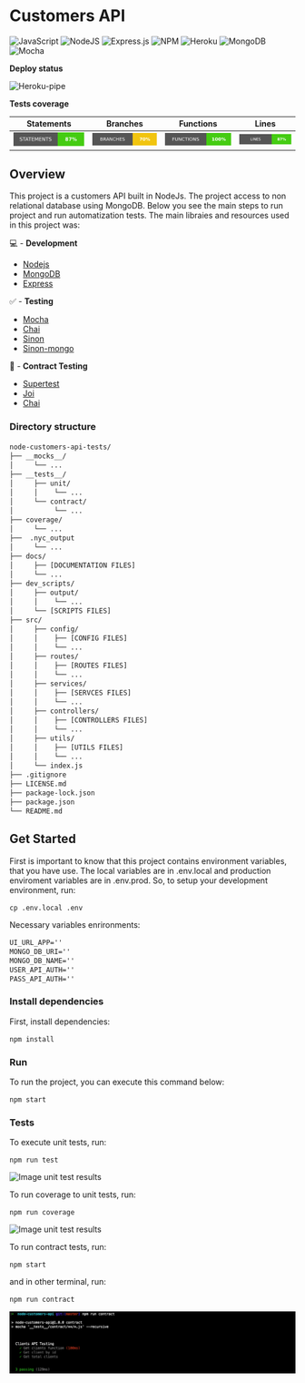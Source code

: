 # Customers API

![JavaScript](https://img.shields.io/badge/javascript-%23323330.svg?style=for-the-badge&logo=javascript&logoColor=%23F7DF1E)
![NodeJS](https://img.shields.io/badge/node.js-6DA55F?style=for-the-badge&logo=node.js&logoColor=white)
![Express.js](https://img.shields.io/badge/express.js-%23404d59.svg?style=for-the-badge&logo=express&logoColor=%2361DAFB)
![NPM](https://img.shields.io/badge/NPM-%23CB3837.svg?style=for-the-badge&logo=npm&logoColor=white)
![Heroku](https://img.shields.io/badge/heroku-%23430098.svg?style=for-the-badge&logo=heroku&logoColor=white)
![MongoDB](https://img.shields.io/badge/MongoDB-%234ea94b.svg?style=for-the-badge&logo=mongodb&logoColor=white)
![Mocha](https://img.shields.io/badge/-mocha-%238D6748?style=for-the-badge&logo=mocha&logoColor=white)

**Deploy status**

![Heroku-pipe](https://raw.githubusercontent.com/gregsadetsky/heroku-ci-badge/master/badges/succeeded.svg)

**Tests coverage**

| Statements                  | Branches                | Functions                 | Lines             |
| --------------------------- | ----------------------- | ------------------------- | ----------------- |
| ![Statements](./dev_scripts/output/statements.svg) | ![Branches](./dev_scripts/output/branches.svg) | ![Functions](./dev_scripts/output/functions.svg) | ![Lines](./dev_scripts/output/lines.svg) |


## Overview 

This project is a customers API built in NodeJs. The project access to non relational database using MongoDB. Below you see the main steps to run project and run automatization tests. The main libraies and resources used in this project was:

💻  - **Development** 

* [Nodejs](https://nodejs.org/en/)
* [MongoDB](https://www.mongodb.com/)
* [Express](https://expressjs.com/)

✅ - **Testing**

* [Mocha](https://mochajs.org/)
* [Chai](https://www.chaijs.com/)
* [Sinon](https://sinonjs.org/)
* [Sinon-mongo](https://github.com/DaniJG/sinon-mongo)

📄 - **Contract Testing**

* [Supertest](https://www.npmjs.com/package/supertest)
* [Joi](https://www.npmjs.com/package/joi)
* [Chai](https://www.chaijs.com/)


### Directory structure 

```
node-customers-api-tests/
├── __mocks__/
│     └── ...
├── __tests__/
│     ├── unit/
│     │    └── ...
│     └── contract/
│          └── ...
├── coverage/
│     └── ...
├──  .nyc_output
│     └── ...
├── docs/
│     ├── [DOCUMENTATION FILES]
│     └── ...
├── dev_scripts/
│     ├── output/
│     │    └── ...
│     └── [SCRIPTS FILES]
├── src/
│     ├── config/
│     │    ├── [CONFIG FILES]
│     │    └── ...
│     ├── routes/
│     │    ├── [ROUTES FILES]
│     │    └── ...
│     ├── services/
│     │    ├── [SERVCES FILES]
│     │    └── ...
│     ├── controllers/
│     │    ├── [CONTROLLERS FILES]
│     │    └── ...
│     ├── utils/
│     │    ├── [UTILS FILES]
│     │    └── ...
│     └── index.js
├── .gitignore
├── LICENSE.md
├── package-lock.json
├── package.json
└── README.md

```

## Get Started

First is important to know that this project contains environment variables, that you have use. The local variables are in .env.local and production enviroment variables are in .env.prod. So, to setup your development environment, run:

```
cp .env.local .env
```

Necessary variables enrironments:
```
UI_URL_APP=''
MONGO_DB_URI=''
MONGO_DB_NAME=''
USER_API_AUTH=''
PASS_API_AUTH=''
```

### Install dependencies

First, install dependencies:

````
npm install
````

### Run

To run the project, you can execute this command below:

````
npm start
````

### Tests

To execute unit tests, run:

````
npm run test
`````

![Image unit test results](docs/unit_testing.png)


To run coverage to unit tests, run:

````
npm run coverage
`````
![Image unit test results](docs/coverage_tests.png)


To run contract tests, run:

````
npm start
````

and in other terminal, run:

````
npm run contract
`````

![Image unit test results](docs/contract_tests.png)

